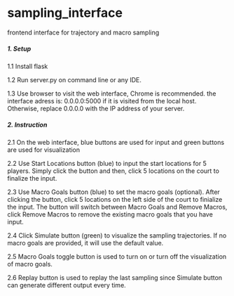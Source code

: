 # sampling_interface
frontend interface for trajectory and macro sampling

##### 1. Setup

1.1 Install flask

1.2 Run server.py on command line or any IDE.

1.3 Use browser to visit the web interface, Chrome is recommended.
    the interface adress is: 0.0.0.0:5000 if it is visited from
    the local host. Otherwise, replace 0.0.0.0 with the IP address of your server.

##### 2. Instruction

2.1 On the web interface, blue buttons are used for input and green buttons are used for visualization

2.2 Use Start Locations button (blue) to input the start locations for 5 players.
Simply click the button and then, click 5 locations on the court to finalize the input.

2.3 Use Macro Goals button (blue) to set the macro goals (optional). After clicking the button,
click 5 locations on the left side of the court to finialize the input.
The button will switch between Macro Goals and Remove Macros, click Remove Macros to
 remove the existing macro goals that you have input.

2.4 Click Simulate button (green) to visualize the sampling trajectories. If no macro goals
are provided, it will use the default value.

2.5 Macro Goals toggle button is used to turn on or turn off the visualization of macro goals.

2.6 Replay button is used to replay the last sampling since Simulate button
can generate different output every time.







